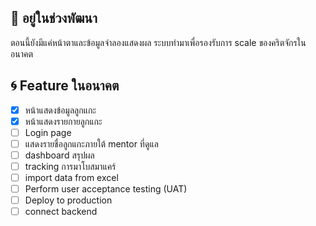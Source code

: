 ## 🚧 อยู่ในช่วงพัฒนา

ตอนนี้ยังมีแค่หน้าตาและข้อมูลจำลองแสดงผล  ระบบทำมาเพื่อรองรับการ scale ของคริตจักรในอนาคต

## 🌀 Feature ในอนาคต

- [x] หน้าแสดงข้อมูลลูกแกะ
- [x] หน้าแสดงรายกายลูกแกะ
- [ ] Login page
- [ ] แสดงรายชื่อลูกแกะภายใต้ mentor ที่ดูแล
- [ ] dashboard สรุปผล
- [ ] tracking การมาโบสมาแคร์
- [ ] import data from excel
- [ ] Perform user acceptance testing (UAT)
- [ ] Deploy to production
- [ ] connect backend
